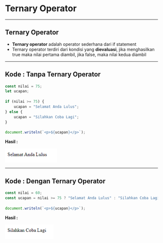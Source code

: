# Ternary Operator

---

## Ternary Operator

-   **Ternary operator** adalah operator sederhana dari if statement
-   Ternary operator terdiri dari kondisi yang **dievaluasi**, jika menghasilkan true maka nilai pertama diambil, jika false, maka nilai kedua diambil

---

## Kode : Tanpa Ternary Operator

```js
const nilai = 75;
let ucapan;

if (nilai >= 75) {
    ucapan = "Selamat Anda Lulus";
} else {
    ucapan = "Silahkan Coba Lagi";
}

document.writeln(`<p>${ucapan}</p>`);
```

**Hasil :**

![1](../assets/img/23/1.PNG)

---

## Kode : Dengan Ternary Operator

```js
const nilai = 60;
const ucapan = nilai >= 75 ? "Selamat Anda Lulus" : "Silahkan Coba Lagi";

document.writeln(`<p>${ucapan}</p>`);
```

**Hasil :**

![2](../assets/img/23/2.PNG)
